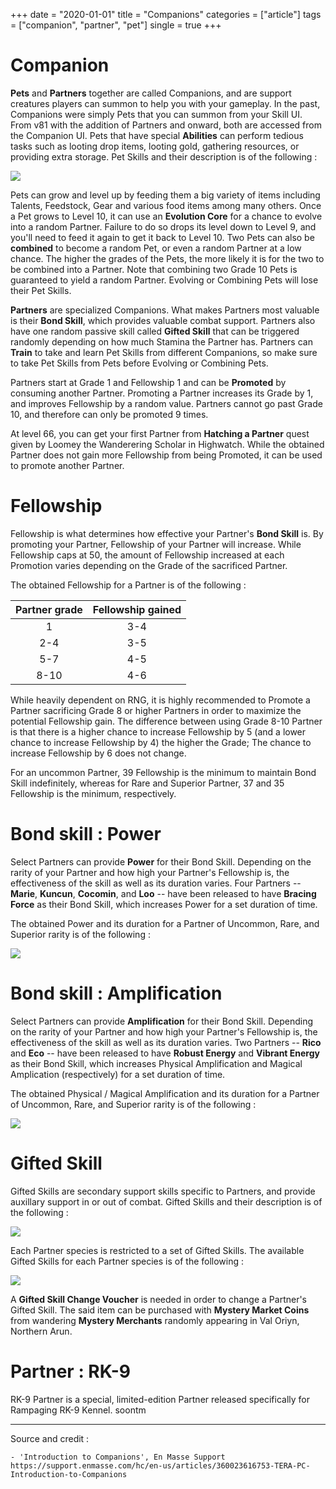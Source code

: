 +++
date = "2020-01-01"
title = "Companions"
categories = ["article"]
tags = ["companion", "partner", "pet"]
single = true
+++

# Companion
**Pets** and **Partners** together are called Companions, and are support creatures players can summon to help you with your gameplay. In the past, Companions were simply Pets that you can summon from your Skill UI. From v81 with the addition of Partners and onward, both are accessed from the Companion UI. Pets that have special **Abilities** can perform tedious tasks such as looting drop items, looting gold, gathering resources, or providing extra storage. Pet Skills and their description is of the following :

![](/images/article/companions_ability_table.png)

Pets can grow and level up by feeding them a big variety of items including Talents, Feedstock, Gear and various food items among many others. Once a Pet grows to Level 10, it can use an **Evolution Core** for a chance to evolve into a random Partner. Failure to do so drops its level down to Level 9, and you'll need to feed it again to get it back to Level 10. Two Pets can also be **combined** to become a random Pet, or even a random Partner at a low chance. The higher the grades of the Pets, the more likely it is for the two to be combined into a Partner. Note that combining two Grade 10 Pets is guaranteed to yield a random Partner. Evolving or Combining Pets will lose their Pet Skills.

**Partners** are specialized Companions. What makes Partners most valuable is their **Bond Skill**, which provides valuable combat support. Partners also have one random passive skill called **Gifted Skill** that can be triggered randomly depending on how much Stamina the Partner has. Partners can **Train** to take and learn Pet Skills from different Companions, so make sure to take Pet Skills from Pets before Evolving or Combining Pets.

Partners start at Grade 1 and Fellowship 1 and can be **Promoted** by consuming another Partner. Promoting a Partner increases its Grade by 1, and improves Fellowship by a random value. Partners cannot go past Grade 10, and therefore can only be promoted 9 times.

At level 66, you can get your first Partner from **Hatching a Partner** quest given by Loomey the Wanderering Scholar in Highwatch. While the obtained Partner does not gain more Fellowship from being Promoted, it can be used to promote another Partner.

# Fellowship
Fellowship is what determines how effective your Partner's **Bond Skill** is. By promoting your Partner, Fellowship of your Partner will increase. While Fellowship caps at 50, the amount of Fellowship increased at each Promotion varies depending on the Grade of the sacrificed Partner.

The obtained Fellowship for a Partner is of the following :

| Partner grade | Fellowship gained |
| :-: | :-: |
| 1 | 3-4 |
| 2-4 | 3-5 |
| 5-7 | 4-5 |
| 8-10 | 4-6 |

While heavily dependent on RNG, it is highly recommended to Promote a Partner sacrificing Grade 8 or higher Partners in order to maximize the potential Fellowship gain. The difference between using Grade 8-10 Partner is that there is a higher chance to increase Fellowship by 5 (and a lower chance to increase Fellowship by 4) the higher the Grade; The chance to increase Fellowship by 6 does not change.

For an uncommon Partner, 39 Fellowship is the minimum to maintain Bond Skill indefinitely, whereas for Rare and Superior Partner, 37 and 35 Fellowship is the minimum, respectively.

# Bond skill : Power
Select Partners can provide **Power** for their Bond Skill. Depending on the rarity of your Partner and how high your Partner's Fellowship is, the effectiveness of the skill as well as its duration varies. Four Partners -- **Marie**, **Kuncun**, **Cocomin**, and **Loo** -- have been released to have **Bracing Force** as their Bond Skill, which increases Power for a set duration of time.

The obtained Power and its duration for a Partner of Uncommon, Rare, and Superior rarity is of the following :

![](/images/article/companions_power_table.png)

# Bond skill : Amplification
Select Partners can provide **Amplification** for their Bond Skill. Depending on the rarity of your Partner and how high your Partner's Fellowship is, the effectiveness of the skill as well as its duration varies. Two Partners -- **Rico**  and **Eco** -- have been released to have **Robust Energy** and **Vibrant Energy** as their Bond Skill, which increases Physical Amplification and Magical Amplication (respectively) for a set duration of time.

The obtained Physical / Magical Amplification and its duration for a Partner of Uncommon, Rare, and Superior rarity is of the following :

![](/images/article/companions_amp_table.png)

# Gifted Skill
Gifted Skills are secondary support skills specific to Partners, and provide auxillary support in or out of combat. Gifted Skills and their description is of the following :

![](/images/article/companions_gifted_skill_table.png)

Each Partner species is restricted to a set of Gifted Skills. The available Gifted Skills for each Partner species is of the following :

![](/images/article/companions_partner_gifted_table.png)

A **Gifted Skill Change Voucher** is needed in order to change a Partner's Gifted Skill. The said item can be purchased with **Mystery Market Coins** from wandering **Mystery Merchants** randomly appearing in Val Oriyn, Northern Arun.

# Partner : RK-9
RK-9 Partner is a special, limited-edition Partner released specifically for Rampaging RK-9 Kennel. soontm

----

Source and credit :
```
- 'Introduction to Companions', En Masse Support
https://support.enmasse.com/hc/en-us/articles/360023616753-TERA-PC-Introduction-to-Companions
```
